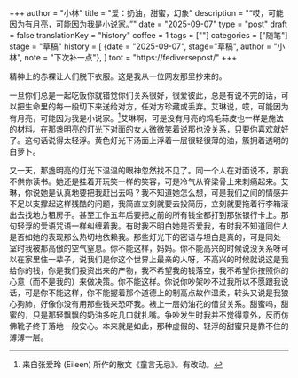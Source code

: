 +++
author = "小林"
title = "爱：奶油，甜蜜，幻象"
description = "“哎，可能因为有月亮，可能因为我是小说家。”"
date = "2025-09-07"
type = "post"
draft = false
translationKey = "history"
coffee = 1
tags = [""]
categories = ["随笔"]
stage = "草稿"
history = [
  {date = "2025-09-07", stage="草稿", author = "小林", note = "下次补一点"},
]
toot = "https://fediversepost/"
+++

精神上的赤裸让人们脱下衣服。这是我从一位网友那里抄来的。

一旦你们总是一起吃饭你就错觉你们关系很好，很爱彼此，总是有说不完的话，可以把生命里的每一段切下来送给对方，任对方珍藏或丢弃。艾琳说，哎，可能因为有月亮，可能因为我是小说家。[^5]艾琳啊，可是没有月亮的鸡毛蒜皮也一样是施法的材料。在那盏明亮的灯光下对面的女人微微笑着说那也没关系，只要你喜欢就好了。这句话说得太轻浮。黄色灯光下汤面上浮着一层很轻很薄的油，簇拥着透明的白萝卜。

又一天，那盏明亮的灯光下温温的眼神忽然找不见了。同一个人在对面说不，那我不供你读书。她还是挂着开玩笑一样的笑容，可是冷气从脊梁骨上来刺痛起来。艾琳，你说她是认真地要把我赶出去吗？我不知道她怎么想，可是我们之间的情感并不足以支撑起这样残酷的问题，我简直立刻就要去投简历，立刻就要拖着行李箱滚出去找地方租房子。甚至工作五年后要把之前的所有钱全都打到那张银行卡上。那句轻浮的爱语咒语一样纠缠着我。有时我不明白她是否爱我，有时我不知道同住人是否如她的表现那么热切地依赖我。那些灯光下的密语与坦白是真的，可是同处一室时我被那高傲的空气窒息。你不能这样，妈妈。你不能高兴的时候说没关系呀可以在家里住一辈子，说我们是你这个世界上最亲的人呀，不高兴的时候就说这是我给你的钱，你是我们投资出来的产物，我不希望我的钱落空，我不希望你按照你的心意（而不是我的）来做决策。你不能这样。你说你吵架吵不过我所以不愿跟我说话，可是你不能这样，你不能握着那个道德上的制高点故作温柔，转头又说是我狼心狗肺，好像你没有用那些钱来恐吓我。裱上一层奶油花的借贷关系。甜蜜吗，甜蜜的，只是那轻飘飘的奶油多吃几口就扎嘴。争吵发生时我并不觉得意外，反而仿佛靴子终于落地一般安心。本来就是如此，那种虚假的、轻浮的甜蜜只是靠不住的薄薄一层。

[^5]: 来自张爱玲 (Eileen) 所作的散文《童言无忌》。有改动。